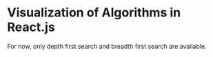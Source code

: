 # Visualization of Algorithms in React.js
For now, only depth first search and breadth first search are available.
